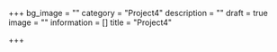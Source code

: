 +++
bg_image = ""
category = "Project4"
description = ""
draft = true
image = ""
information = []
title = "Project4"

+++
